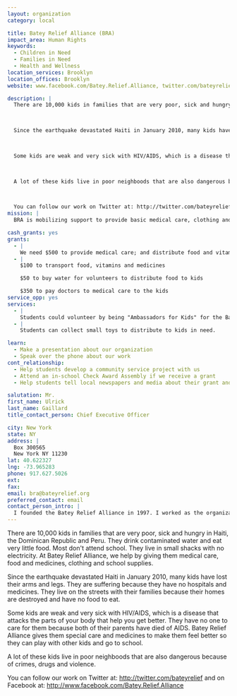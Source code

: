 ```yaml
---
layout: organization
category: local

title: Batey Relief Alliance (BRA)
impact_area: Human Rights
keywords: 
  - Children in Need
  - Families in Need
  - Health and Wellness
location_services: Brooklyn
location_offices: Brooklyn
website: www.facebook.com/Batey.Relief.Alliance, twitter.com/bateyrelief

description: |
  There are 10,000 kids in families that are very poor, sick and hungry in Haiti, the Dominican Republic and Peru.  They drink contaminated water and eat very little food.  Most don't attend school. They live in small shacks with no electricity. At Batey Relief Alliance, we help by giving them medical care, food and medicines, clothing and school supplies.

  

  Since the earthquake devastated Haiti in January 2010, many kids have lost their arms and legs. They are suffering because they have no hospitals and medicines. They live on the streets with their families because their homes are destroyed and have no food to eat.

  

  Some kids are weak and very sick with HIV/AIDS, which is a disease that attacks the parts of your body that help you get better. They have no one to care for them because both of their parents have died of AIDS. Batey Relief Alliance gives them special care and medicines to make them feel better so they can play with other kids and go to school.

  

  A lot of these kids live in poor neighboods that are also dangerous because of crimes, drugs and violence.

  

  You can follow our work on Twitter at: http://twitter.com/bateyrelief and on Facebook at: http://www.facebook.com/Batey.Relief.Alliance
mission: |
  BRA is mobilizing support to provide basic medical care, clothing and food for poor Haitians and their families caught up in the recent political crisis in Haiti.  The grant funds will help BRA cover the costs of logisitics and lodging for relief volunteers.

cash_grants: yes
grants: 
  - |
    We need $500 to provide medical care; and distribute food and vitamins to kids who are very poor and sick.
  - |
    $100 to transport food, vitamins and medicines

    $50 to buy water for volunteers to distribute food to kids

    $350 to pay doctors to medical care to the kids
service_opp: yes
services: 
  - |
    Students could volunteer by being "Ambassadors for Kids" for the Batey Relief Alliance. They can teach other kids and adults about the work we do to help other kids around the world.
  - |
    Students can collect small toys to distribute to kids in need.

learn: 
  - Make a presentation about our organization
  - Speak over the phone about our work
cont_relationship: 
  - Help students develop a community service project with us
  - Attend an in-school Check Award Assembly if we receive a grant
  - Help students tell local newspapers and media about their grant and/or project with us

salutation: Mr.
first_name: Ulrick
last_name: Gaillard
title_contact_person: Chief Executive Officer

city: New York
state: NY
address: |
  Box 300565  
  New York NY 11230
lat: 40.622327
lng: -73.965283
phone: 917.627.5026
ext: 
fax: 
email: bra@bateyrelief.org
preferred_contact: email
contact_person_intro: |
  I founded the Batey Relief Alliance in 1997. I worked as the organization's CEO. I am a lawyer and I devote my life to help the poor and the needy. We have received two grants from Common Cents in the past.
---
```

There are 10,000 kids in families that are very poor, sick and hungry in Haiti, the Dominican Republic and Peru.  They drink contaminated water and eat very little food.  Most don't attend school. They live in small shacks with no electricity. At Batey Relief Alliance, we help by giving them medical care, food and medicines, clothing and school supplies.



Since the earthquake devastated Haiti in January 2010, many kids have lost their arms and legs. They are suffering because they have no hospitals and medicines. They live on the streets with their families because their homes are destroyed and have no food to eat.



Some kids are weak and very sick with HIV/AIDS, which is a disease that attacks the parts of your body that help you get better. They have no one to care for them because both of their parents have died of AIDS. Batey Relief Alliance gives them special care and medicines to make them feel better so they can play with other kids and go to school.



A lot of these kids live in poor neighboods that are also dangerous because of crimes, drugs and violence.



You can follow our work on Twitter at: http://twitter.com/bateyrelief and on Facebook at: http://www.facebook.com/Batey.Relief.Alliance